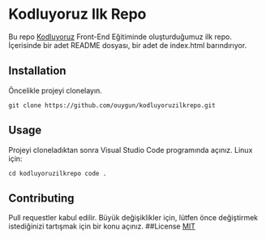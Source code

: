 # Kodluyoruz Ilk Repo
Bu repo [Kodluyoruz](https://www.kodluyoruz.org/) Front-End Eğitiminde oluşturduğumuz ilk repo. İçerisinde bir adet README dosyası, bir adet de index.html barındırıyor.
## Installation
Öncelikle projeyi clonelayın.

`git clone https://github.com/ouygun/kodluyoruzilkrepo.git`
## Usage
Projeyi cloneladıktan sonra Visual Studio Code programında açınız.
Linux için:

`cd kodluyoruzilkrepo
    code .`

## Contributing
Pull requestler kabul edilir. Büyük değişiklikler için, lütfen önce değiştirmek istediğinizi tartışmak için bir konu açınız.
##License
[MIT](https://choosealicense.com/)
